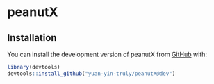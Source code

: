 
<!-- README.md is generated from README.Rmd. Please edit that file -->

# peanutX

<!-- badges: start -->
<!-- badges: end -->

## Installation

You can install the development version of peanutX from
[GitHub](https://github.com/) with:

``` r
library(devtools)
devtools::install_github("yuan-yin-truly/peanutX@dev")
```
